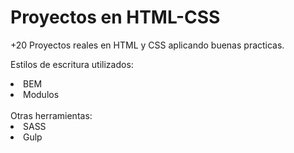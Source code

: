 # Proyectos en HTML-CSS
+20 Proyectos reales en HTML y CSS aplicando buenas practicas.<br>

Estilos de escritura utilizados: 
<li>BEM</li>
<li>Modulos</li>
<br>
Otras herramientas:
<li>SASS</li>
<li>Gulp</li>



